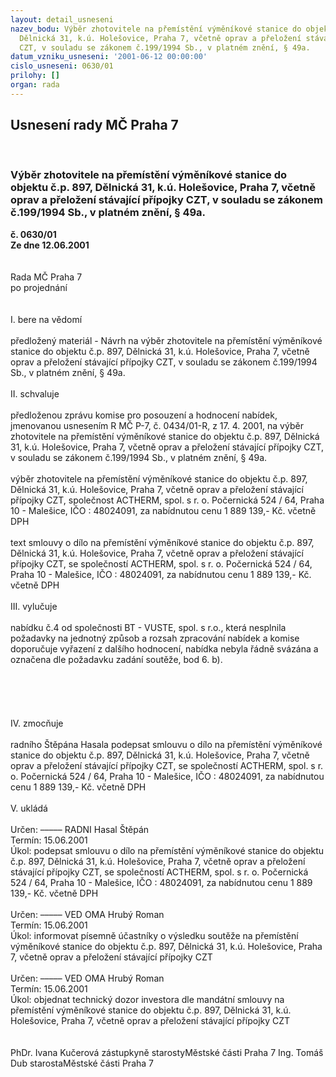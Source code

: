 ```yaml
---
layout: detail_usneseni
nazev_bodu: Výběr zhotovitele na přemístění výměníkové stanice do objektu č.p. 897,
  Dělnická 31, k.ú. Holešovice, Praha 7, včetně oprav a přeložení stávající přípojky
  CZT, v souladu se zákonem č.199/1994 Sb., v platném znění, § 49a.
datum_vzniku_usneseni: '2001-06-12 00:00:00'
cislo_usneseni: 0630/01
prilohy: []
organ: rada
---
```

<div id="ucUsn_pList" class="usn">
	<span><h2>Usnesení rady MČ Praha 7 </h2>
<br></span><div class="standBody">
<span><h3>Výběr zhotovitele na přemístění výměníkové stanice do objektu č.p. 897, Dělnická 31, k.ú. Holešovice, Praha 7, včetně oprav a přeložení stávající přípojky CZT, v souladu se zákonem č.199/1994 Sb., v platném znění, § 49a.</h3></span><div class="center">
		<strong>č. 0630/01</strong><br>
	</div>
<div class="center">
		<strong>Ze dne 12.06.2001</strong><br><br>
	</div>
<br>Rada MČ Praha 7<br>po projednání<br><br><br>I.	bere na vědomí<br><br> předložený materiál - Návrh na výběr zhotovitele na přemístění výměníkové stanice do objektu č.p. 897, Dělnická 31, k.ú. Holešovice, Praha 7, včetně oprav a přeložení stávající přípojky CZT, v souladu se zákonem č.199/1994 Sb., v platném znění, § 49a.<br><br>II.	schvaluje <br><br>předloženou zprávu komise pro posouzení a hodnocení nabídek, jmenovanou usnesením R MČ P-7, č. 0434/01-R, z 17. 4. 2001, na výběr zhotovitele na přemístění výměníkové stanice do objektu č.p. 897, Dělnická 31, k.ú. Holešovice, Praha 7, včetně oprav a přeložení stávající přípojky CZT, v souladu se zákonem č.199/1994 Sb., v platném znění, § 49a.<br><br>výběr zhotovitele na přemístění výměníkové stanice do objektu č.p. 897, Dělnická 31, k.ú. Holešovice, Praha 7, včetně oprav a přeložení stávající přípojky CZT, společnost ACTHERM, spol. s r. o. Počernická 524 / 64, Praha 10 - Malešice, IČO : 48024091, za nabídnutou cenu 1 889 139,- Kč. včetně DPH<br><br>text smlouvy o dílo na přemístění výměníkové stanice do objektu č.p. 897, Dělnická 31, k.ú. Holešovice, Praha 7, včetně oprav a přeložení stávající přípojky CZT, se společností ACTHERM, spol. s r. o. Počernická 524 / 64, Praha 10 - Malešice, IČO : 48024091, za nabídnutou cenu 1 889 139,- Kč. včetně DPH<br><br>III.	vylučuje<br><br>nabídku č.4 od společnosti BT - VUSTE, spol. s r.o., která nesplnila požadavky na jednotný způsob a  rozsah zpracování nabídek a komise doporučuje vyřazení z dalšího hodnocení, nabídka nebyla  řádně svázána a označena dle požadavku zadání soutěže, bod 6. b).<br><br><br><br><br><br>IV.	zmocňuje <br><br>radního Štěpána Hasala podepsat smlouvu o dílo na přemístění výměníkové stanice do objektu č.p. 897, Dělnická 31, k.ú. Holešovice, Praha 7, včetně oprav a přeložení stávající přípojky CZT, se společností ACTHERM, spol. s r. o. Počernická 524 / 64, Praha 10 - Malešice, IČO : 48024091, za nabídnutou cenu 1 889 139,- Kč. včetně DPH<br><br>V. ukládá <br><br> Určen:	–––––	RADNI Hasal Štěpán<br>Termín: 15.06.2001<br>Úkol:	podepsat smlouvu o dílo na přemístění výměníkové stanice do objektu č.p. 897, Dělnická 31, k.ú. Holešovice, Praha 7, včetně oprav a přeložení stávající přípojky CZT, se společností ACTHERM, spol. s r. o. Počernická 524 / 64, Praha 10 - Malešice, IČO : 48024091, za nabídnutou cenu 1 889 139,- Kč. včetně DPH<br> <br> Určen:	–––––	VED OMA Hrubý Roman<br>Termín: 15.06.2001<br>Úkol:	informovat písemně účastníky o výsledku soutěže na přemístění výměníkové stanice do objektu č.p. 897, Dělnická 31, k.ú. Holešovice, Praha 7, včetně oprav a přeložení stávající přípojky CZT<br> <br> Určen:	–––––	VED OMA Hrubý Roman<br>Termín: 15.06.2001<br>Úkol:	objednat technický dozor investora dle mandátní smlouvy na přemístění výměníkové stanice do objektu č.p. 897, Dělnická 31, k.ú. Holešovice, Praha 7, včetně oprav a přeložení stávající přípojky CZT<br> <br> 	<br>PhDr. Ivana Kučerová zástupkyně starostyMěstské části Praha 7	Ing. Tomáš Dub starostaMěstské části Praha 7<br>	<br><br>
</div>
</div>
